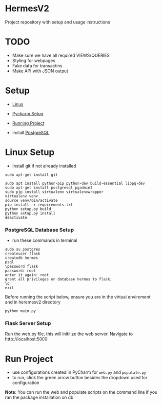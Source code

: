 # HermesV2
Project repository with setup and usage instructions

# TODO

- Make sure we have all required VIEWS/QUERIES
- Styling for webpages
- Fake data for transactins
- Make API with JSON output

# Setup
- [Linux](#linux-setup)
- [Pycharm Setup](#pycharm-ide-setup)
- [Running Project](#run-project)



- Install [PostgreSQL](https://www.postgresql.org/download/windows/)


# Linux Setup
- Install git if not already installed
```
sudo apt-get install git

sudo apt install python-pip python-dev build-essential libpq-dev
sudo apt-get install postgresql pgadmin3
sudo pip install virtualenv virtualenvwrapper
virtualenv venv
source venv/bin/activate
pip install -r requirements.txt
python setup.py build
python setup.py install
deactivate
```

### PostgreSQL Database Setup
- run these commands in terminal
```
sudo su postgres
createuser flask
createdb hermes 
psql
\password flask
password: root
enter it again: root
grant all privileges on database hermes to flask;
\q
exit
```
Before running the script below, ensure you are in the virtual enviroment and in heremesv2 directory
```
python main.py
```


### Flask Server Setup

Run the web.py file, this will initilize the web server.
Navigate to http://localhost:5000



# Run Project
- use configurations created in PyCharm for `web.py` and `populate.py`
- to run, click the green arrow button besides the dropdown used for configuration


**Note:** You can run the web and populate scripts on the command line if you ran the package installation on db.


